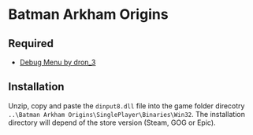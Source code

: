 # Batman Arkham Origins

## Required
* [Debug Menu by dron_3](https://mega.nz/file/k0kQhQhL#T7UaN_fmEgqAqSr2tB7EU1lnttRO_6ZQ8ltP5-9KVKY)

## Installation 
Unzip, copy and paste the `dinput8.dll` file into the game folder direcotry `..\Batman Arkham Origins\SinglePlayer\Binaries\Win32`.
The installation directory will depend of the store version (Steam, GOG or Epic). 
